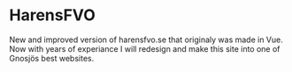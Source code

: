 # HarensFVO

New and improved version of harensfvo.se that originaly was made in Vue. Now with years of experiance I will redesign and make this site into one of Gnosjös best websites.
